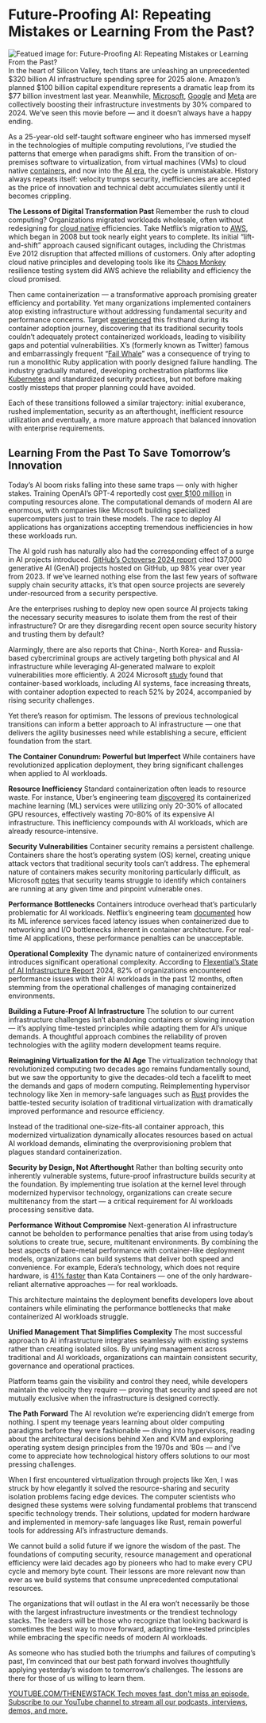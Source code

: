 # Future-Proofing AI: Repeating Mistakes or Learning From the Past?
![Featued image for: Future-Proofing AI: Repeating Mistakes or Learning From the Past?](https://cdn.thenewstack.io/media/2025/05/f044c2ab-future-proofing-ai-1024x576.jpg)
In the heart of Silicon Valley, tech titans are unleashing an unprecedented $320 billion AI infrastructure spending spree for 2025 alone. Amazon’s planned $100 billion capital expenditure represents a dramatic leap from its $77 billion investment last year. Meanwhile, [Microsoft](https://news.microsoft.com/?utm_content=inline+mention), [Google](https://cloud.google.com/?utm_content=inline+mention) and [Meta](https://about.meta.com/?utm_content=inline+mention) are collectively boosting their infrastructure investments by 30% compared to 2024. We’ve seen this movie before — and it doesn’t always have a happy ending.

As a 25-year-old self-taught software engineer who has immersed myself in the technologies of multiple computing revolutions, I’ve studied the patterns that emerge when paradigms shift. From the transition of on-premises software to virtualization, from virtual machines (VMs) to cloud native [containers](https://thenewstack.io/introduction-to-containers/), and now into the [AI era](https://thenewstack.io/ai-agents-a-comprehensive-introduction-for-developers/), the cycle is unmistakable. History always repeats itself: velocity trumps security, inefficiencies are accepted as the price of innovation and technical debt accumulates silently until it becomes crippling.

**The Lessons of Digital Transformation Past**
Remember the rush to cloud computing? Organizations migrated workloads wholesale, often without redesigning for [cloud native](https://thenewstack.io/cloud-native/) efficiencies. Take Netflix’s migration to [AWS](https://aws.amazon.com/?utm_content=inline+mention), which began in 2008 but took nearly eight years to complete. Its initial “lift-and-shift” approach caused significant outages, including the Christmas Eve 2012 disruption that affected millions of customers. Only after adopting cloud native principles and developing tools like its [Chaos Monkey](https://thenewstack.io/chaos-engineering-business-value/) resilience testing system did AWS achieve the reliability and efficiency the cloud promised.

Then came containerization — a transformative approach promising greater efficiency and portability. Yet many organizations implemented containers atop existing infrastructure without addressing fundamental security and performance concerns. Target [experienced](https://www.ciodive.com/news/target-cloud-migration/628448/) this firsthand during its container adoption journey, discovering that its traditional security tools couldn’t adequately protect containerized workloads, leading to visibility gaps and potential vulnerabilities. X’s (formerly known as Twitter) famous and embarrassingly frequent “[Fail Whale](https://www.wired.com/2013/11/qa-with-chris-fry/)” was a consequence of trying to run a monolithic Ruby application with poorly designed failure handling. The industry gradually matured, developing orchestration platforms like [Kubernetes](https://thenewstack.io/kubernetes/) and standardized security practices, but not before making costly missteps that proper planning could have avoided.

Each of these transitions followed a similar trajectory: initial exuberance, rushed implementation, security as an afterthought, inefficient resource utilization and eventually, a more mature approach that balanced innovation with enterprise requirements.

## Learning From the Past To Save Tomorrow’s Innovation
Today’s AI boom risks falling into these same traps — only with higher stakes. Training OpenAI’s GPT-4 reportedly cost [over $100 million](https://www.wired.com/story/openai-ceo-sam-altman-the-age-of-giant-ai-models-is-already-over/) in computing resources alone. The computational demands of modern AI are enormous, with companies like Microsoft building specialized supercomputers just to train these models. The race to deploy AI applications has organizations accepting tremendous inefficiencies in how these workloads run.

The AI gold rush has naturally also had the corresponding effect of a surge in AI projects introduced. [GitHub’s Octoverse 2024 report](https://github.blog/news-insights/octoverse/octoverse-2024/) cited 137,000 generative AI (GenAI) projects hosted on GitHub, up 98% year over year from 2023. If we’ve learned nothing else from the last few years of software supply chain security attacks, it’s that open source projects are severely under-resourced from a security perspective.

Are the enterprises rushing to deploy new open source AI projects taking the necessary security measures to isolate them from the rest of their infrastructure? Or are they disregarding recent open source security history and trusting them by default?

Alarmingly, there are also reports that China-, North Korea- and Russia-based cybercriminal groups are actively targeting both physical and AI infrastructure while leveraging AI-generated malware to exploit vulnerabilities more efficiently. A 2024 Microsoft [study](https://techcommunity.microsoft.com/blog/microsoftdefendercloudblog/new-innovations-in-container-security-with-unified-visibility-investigations-and/4298593) found that container-based workloads, including AI systems, face increasing threats, with container adoption expected to reach 52% by 2024, accompanied by rising security challenges.

Yet there’s reason for optimism. The lessons of previous technological transitions can inform a better approach to AI infrastructure — one that delivers the agility businesses need while establishing a secure, efficient foundation from the start.

**The Container Conundrum: Powerful but Imperfect**
While containers have revolutionized application deployment, they bring significant challenges when applied to AI workloads.

**Resource Inefficiency**
Standard containerization often leads to resource waste. For instance, Uber’s engineering team [discovered](https://www.uber.com/blog/scaling-ai-ml-infrastructure-at-uber/) its containerized machine learning (ML) services were utilizing only 20-30% of allocated GPU resources, effectively wasting 70-80% of its expensive AI infrastructure. This inefficiency compounds with AI workloads, which are already resource-intensive.

**Security Vulnerabilities**
Container security remains a persistent challenge. Containers share the host’s operating system (OS) kernel, creating unique attack vectors that traditional security tools can’t address. The ephemeral nature of containers makes security monitoring particularly difficult, as Microsoft [notes](https://techcommunity.microsoft.com/blog/microsoftdefendercloudblog/new-innovations-in-container-security-with-unified-visibility-investigations-and/4298593) that security teams struggle to identify which containers are running at any given time and pinpoint vulnerable ones.

**Performance Bottlenecks**
Containers introduce overhead that’s particularly problematic for AI workloads. Netflix’s engineering team [documented](https://www.linkedin.com/pulse/navigating-network-challenges-case-study-netflixs-traffic-gogte-xlotf/) how its ML inference services faced latency issues when containerized due to networking and I/O bottlenecks inherent in container architecture. For real-time AI applications, these performance penalties can be unacceptable.

**Operational Complexity**
The dynamic nature of containerized environments introduces significant operational complexity. According to [Flexential’s State of AI Infrastructure Report](https://www.flexential.com/system/files/file/2024-07/flexential-state-of-ai-infrastructure-report-2024-hvc.pdf) 2024, 82% of organizations encountered performance issues with their AI workloads in the past 12 months, often stemming from the operational challenges of managing containerized environments.

**Building a Future-Proof AI Infrastructure**
The solution to our current infrastructure challenges isn’t abandoning containers or slowing innovation — it’s applying time-tested principles while adapting them for AI’s unique demands. A thoughtful approach combines the reliability of proven technologies with the agility modern development teams require.

**Reimagining Virtualization for the AI Age**
The virtualization technology that revolutionized computing two decades ago remains fundamentally sound, but we saw the opportunity to give the decades-old tech a facelift to meet the demands and gaps of modern computing. Reimplementing hypervisor technology like Xen in memory-safe languages such as [Rust](https://thenewstack.io/rust-programming-language/) provides the battle-tested security isolation of traditional virtualization with dramatically improved performance and resource efficiency.

Instead of the traditional one-size-fits-all container approach, this modernized virtualization dynamically allocates resources based on actual AI workload demands, eliminating the overprovisioning problem that plagues standard containerization.

**Security by Design, Not Afterthought**
Rather than bolting security onto inherently vulnerable systems, future-proof infrastructure builds security at the foundation. By implementing true isolation at the kernel level through modernized hypervisor technology, organizations can create secure multitenancy from the start — a critical requirement for AI workloads processing sensitive data.

**Performance Without Compromise**
Next-generation AI infrastructure cannot be beholden to performance penalties that arise from using today’s solutions to create true, secure, multitenant environments. By combining the best aspects of bare-metal performance with container-like deployment models, organizations can build systems that deliver both speed and convenience. For example, Edera’s technology, which does not require hardware, is [41% faster](https://arxiv.org/abs/2501.04580) than Kata Containers — one of the only hardware-reliant alternative approaches — for real workloads.

This architecture maintains the deployment benefits developers love about containers while eliminating the performance bottlenecks that make containerized AI workloads struggle.

**Unified Management That Simplifies Complexity**
The most successful approach to AI infrastructure integrates seamlessly with existing systems rather than creating isolated silos. By unifying management across traditional and AI workloads, organizations can maintain consistent security, governance and operational practices.

Platform teams gain the visibility and control they need, while developers maintain the velocity they require — proving that security and speed are not mutually exclusive when the infrastructure is designed correctly.

**The Path Forward**
The AI revolution we’re experiencing didn’t emerge from nothing. I spent my teenage years learning about older computing paradigms before they were fashionable — diving into hypervisors, reading about the architectural decisions behind Xen and KVM and exploring operating system design principles from the 1970s and ’80s — and I’ve come to appreciate how technological history offers solutions to our most pressing challenges.

When I first encountered virtualization through projects like Xen, I was struck by how elegantly it solved the resource-sharing and security isolation problems facing edge devices. The computer scientists who designed these systems were solving fundamental problems that transcend specific technology trends. Their solutions, updated for modern hardware and implemented in memory-safe languages like Rust, remain powerful tools for addressing AI’s infrastructure demands.

We cannot build a solid future if we ignore the wisdom of the past. The foundations of computing security, resource management and operational efficiency were laid decades ago by pioneers who had to make every CPU cycle and memory byte count. Their lessons are more relevant now than ever as we build systems that consume unprecedented computational resources.

The organizations that will outlast in the AI era won’t necessarily be those with the largest infrastructure investments or the trendiest technology stacks. The leaders will be those who recognize that looking backward is sometimes the best way to move forward, adapting time-tested principles while embracing the specific needs of modern AI workloads.

As someone who has studied both the triumphs and failures of computing’s past, I’m convinced that our best path forward involves thoughtfully applying yesterday’s wisdom to tomorrow’s challenges. The lessons are there for those of us willing to learn them.

[
YOUTUBE.COM/THENEWSTACK
Tech moves fast, don't miss an episode. Subscribe to our YouTube
channel to stream all our podcasts, interviews, demos, and more.
](https://youtube.com/thenewstack?sub_confirmation=1)